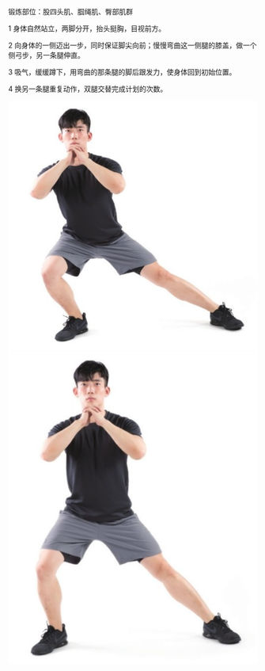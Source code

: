 锻炼部位：股四头肌、腘绳肌、臀部肌群

1 身体自然站立，两脚分开，抬头挺胸，目视前方。

2 向身体的一侧迈出一步，同时保证脚尖向前；慢慢弯曲这一侧腿的膝盖，做一个侧弓步，另一条腿伸直。

3 吸气，缓缓蹲下，用弯曲的那条腿的脚后跟发力，使身体回到初始位置。

4 换另一条腿重复动作，双腿交替完成计划的次数。

![](Pasted%20image%2020230625210321.png)
![](Pasted%20image%2020230625210351.png)